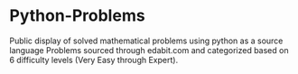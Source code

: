 # Python-Problems
Public display of solved mathematical problems using python as a source language
Problems sourced through edabit.com and categorized based on 6 difficulty levels (Very Easy through Expert).
